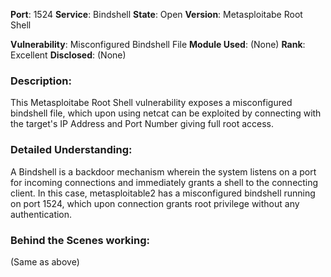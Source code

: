 

**Port**: 1524
**Service**: Bindshell
**State**: Open
**Version**: Metasploitabe Root Shell

**Vulnerability**: Misconfigured Bindshell File
**Module Used**: (None)
**Rank**: Excellent
**Disclosed**: (None)

### **Description**:

This Metasploitabe Root Shell vulnerability exposes a misconfigured bindshell file, which upon using netcat can be exploited by connecting with the target's IP Address and Port Number giving full root access.

### **Detailed Understanding**:

A Bindshell is a backdoor mechanism wherein the system listens on a port for incoming connections and immediately grants a shell to the connecting client. In this case, metasploitable2 has a misconfigured bindshell running on port 1524, which upon connection grants root privilege without any authentication.

### **Behind the Scenes working**:

(Same as above)

